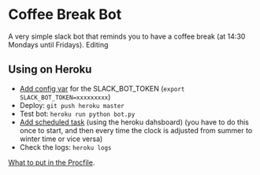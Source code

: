 # Coffee Break Bot

A very simple slack bot that reminds you to have a coffee break (at 14:30 Mondays until Fridays).
Editing
## Using on Heroku

* [Add config var](https://devcenter.heroku.com/articles/config-vars) for the SLACK_BOT_TOKEN (`export SLACK_BOT_TOKEN=xxxxxxxxx`)
* Deploy: `git push heroku master`
* Test bot: `heroku run python bot.py`
* [Add scheduled task](https://devcenter.heroku.com/articles/scheduler) (using the heroku dahsboard) (you have to do this once to start, and then every time the clock is adjusted from summer to winter time or vice versa)
* Check the logs: `heroku logs`

[What to put in the Procfile](https://github.com/michaelkrukov/heroku-python-script).
